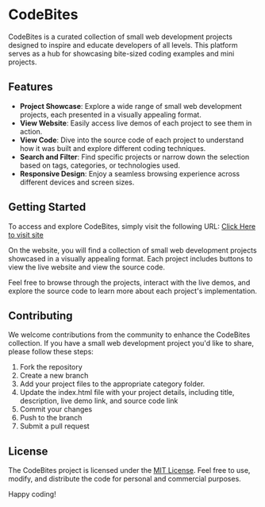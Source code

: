# CodeBites

CodeBites is a curated collection of small web development projects designed to inspire and educate developers of all levels. This platform serves as a hub for showcasing bite-sized coding examples and mini projects.

## Features

- **Project Showcase**: Explore a wide range of small web development projects, each presented in a visually appealing format.
- **View Website**: Easily access live demos of each project to see them in action.
- **View Code**: Dive into the source code of each project to understand how it was built and explore different coding techniques.
- **Search and Filter**: Find specific projects or narrow down the selection based on tags, categories, or technologies used.
- **Responsive Design**: Enjoy a seamless browsing experience across different devices and screen sizes.

## Getting Started

To access and explore CodeBites, simply visit the following URL: [Click Here to visit site](https://codebites.netlify.app)

On the website, you will find a collection of small web development projects showcased in a visually appealing format. Each project includes buttons to view the live website and view the source code.

Feel free to browse through the projects, interact with the live demos, and explore the source code to learn more about each project's implementation.



## Contributing

We welcome contributions from the community to enhance the CodeBites collection. If you have a small web development project you'd like to share, please follow these steps:

1. Fork the repository
2. Create a new branch
3. Add your project files to the appropriate category folder.
4. Update the index.html file with your project details, including title, description, live demo link, and source code link
5. Commit your changes
6. Push to the branch
7. Submit a pull request


## License

The CodeBites project is licensed under the [MIT License](LICENSE). Feel free to use, modify, and distribute the code for personal and commercial purposes.

Happy coding!

